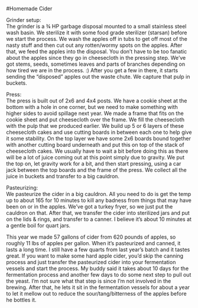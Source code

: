 #Homemade Cider

Grinder setup:<br>
The grinder is a ¾ HP garbage disposal mounted to a small stainless steel wash basin.  We sterilize it with some food grade sterilizer (starsan) before we start the process.  We wash the apples off in tubs to get off most of the nasty stuff and then cut out any rotten/wormy spots on the apples.  After that, we feed the apples into the disposal.  You don’t have to be too fanatic about the apples since they go in cheesecloth in the pressing step.  We’ve got stems, seeds, sometimes leaves and parts of branches depending on how tired we are in the process.  :) After you get a few in there, it starts sending the “disposed” apples out the waste chute.  We capture that pulp in buckets.
 
Press:<br>
The press is built out of 2x6 and 4x4 posts.  We have a cookie sheet at the bottom with a hole in one corner, but we need to make something with higher sides to avoid spillage next year.  We made a frame that fits on the cookie sheet and put cheesecloth over the frame.  We fill the cheesecloth with the pulp that we produced earlier.  We build up 5 or 6 layers of these cheesecloth cakes and use cutting boards in between each one to help give it some stability.  On the top layer we have some 2x6 boards bound together with another cutting board underneath and put this on top of the stack of cheesecloth cakes.  We usually have to wait a bit before doing this as there will be a lot of juice coming out at this point simply due to gravity.  We put the top on, let gravity work for a bit, and then start pressing, using a car jack between the top boards and the frame of the press.  We collect all the juice in buckets and transfer to a big cauldron.
 
Pasteurizing:<br>
We pasteurize the cider in a big cauldron.  All you need to do is get the temp up to about 165 for 10 minutes to kill any badness from things that may have been on or in the apples.  We’ve got a turkey fryer, so we just put the cauldron on that. After that, we transfer the cider into sterilized jars and put on the lids & rings, and transfer to a canner.  I believe it’s about 10 minutes at a gentle boil for quart jars.
 
This year we made 57 gallons of cider from 620 pounds of apples, so roughly 11 lbs of apples per gallon.  When it’s pasteurized and canned, it lasts a long time.  I still have a few quarts from last year’s batch and it tastes great.  If you want to make some hard apple cider, you’d skip the canning process and just transfer the pasteurized cider into your fermentation vessels and start the process.  My buddy said it takes about 10 days for the fermentation process and another few days to do some next step to pull out the yeast.  I’m not sure what that step is since I’m not involved in the brewing.  After that, he lets it sit in the fermentation vessels for about a year to let it mellow out to reduce the sour/tang/bitterness of the apples before he bottles it.